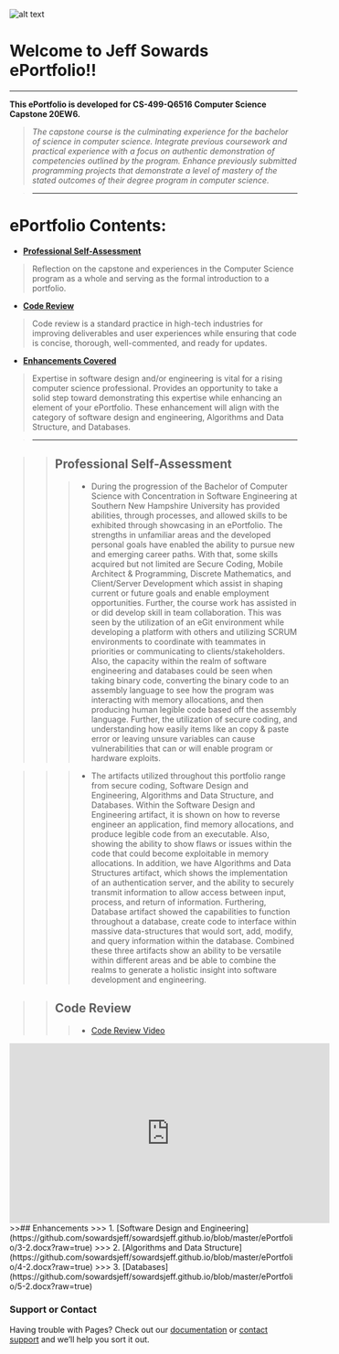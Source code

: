 ![alt text](https://external-content.duckduckgo.com/iu/?u=http%3A%2F%2Fwww.capstone118.org%2FcapstoneLogo.png&f=1&nofb=1)

# Welcome to Jeff Sowards ePortfolio!!

---------------------
**This ePortfolio is developed for CS-499-Q6516 Computer Science Capstone 20EW6.**

  >_The capstone course is the culminating experience for the bachelor of science in computer science. Integrate previous coursework and practical experience with a focus on authentic demonstration of competencies outlined by the program. Enhance previously submitted programming projects that demonstrate a level of mastery of the stated outcomes of their degree program in computer science._

>---------------------


# ePortfolio Contents:
- [**Professional Self-Assessment**](https://github.com/sowardsjeff/sowardsjeff.github.io/blob/master/index.md#professional-self-assessment)
> Reflection on the capstone and experiences in the Computer Science program as a whole and serving as the formal introduction to a portfolio.
- [**Code Review**](https://github.com/sowardsjeff/sowardsjeff.github.io/blob/master/index.md#code-review)
> Code review is a standard practice in high-tech industries for improving deliverables and user experiences while ensuring that code is concise, thorough, well-commented, and ready for updates.
- [**Enhancements Covered**](https://github.com/sowardsjeff/sowardsjeff.github.io/blob/master/index.md#enhancements)
> Expertise in software design and/or engineering is vital for a rising computer science professional. Provides an opportunity to take a solid step toward demonstrating this expertise while enhancing an element of your ePortfolio. These enhancement will align with the category of software design and engineering, Algorithms and Data Structure, and Databases.

>-----------------

>>## Professional Self-Assessment
>>> - During the progression of the Bachelor of Computer Science with Concentration in Software Engineering at Southern New Hampshire University has provided abilities, through processes, and allowed skills to be exhibited through showcasing in an ePortfolio. The strengths in unfamiliar areas and the developed personal goals have enabled the ability to pursue new and emerging career paths. With that, some skills acquired but not limited are Secure Coding, Mobile Architect & Programming, Discrete Mathematics, and Client/Server Development which assist in shaping current or future goals and enable employment opportunities.	Further, the course work has assisted in or did develop skill in team collaboration. This was seen by the utilization of an eGit environment while developing a platform with others and utilizing SCRUM environments to coordinate with teammates in priorities or communicating to clients/stakeholders.  Also, the capacity within the realm of software engineering and databases could be seen when taking binary code, converting the binary code to an assembly language to see how the program was interacting with memory allocations, and then producing human legible code based off the assembly language. Further, the utilization of secure coding, and understanding how easily items like an copy & paste error or leaving unsure variables can cause vulnerabilities that can or will enable program or hardware exploits.

>>> - The artifacts utilized throughout this portfolio range from secure coding, Software Design and Engineering, Algorithms and Data Structure, and Databases. Within the Software Design and Engineering artifact, it is shown on how to reverse engineer an application, find memory allocations, and produce legible code from an executable. Also, showing the ability to show flaws or issues within the code that could become exploitable in memory allocations. In addition, we have Algorithms and Data Structures artifact, which shows the implementation of an authentication server, and the ability to securely transmit information to allow access between input, process, and return of information. Furthering, Database artifact showed the capabilities to function throughout a database, create code to interface within massive data-structures that would sort, add, modify, and query information within the database. Combined these three artifacts show an ability to be versatile within different areas and be able to combine the realms to generate a holistic insight into software development and engineering.  

>>## Code Review
>>> - [Code Review Video](https://github.com/sowardsjeff/sowardsjeff.github.io/blob/master/ePortfolio/2-2.mp4?raw=true)
<iframe width="560" height="315"
src="https://github.com/sowardsjeff/sowardsjeff.github.io/blob/master/ePortfolio/2-2.mp4?raw=true" 
frameborder="0"
allow="accelerometer; autoplay; encrypted-media; gyroscope; picture-in-picture"
allowfullscreen></iframe>
>>## Enhancements
>>> 1. [Software Design and Engineering](https://github.com/sowardsjeff/sowardsjeff.github.io/blob/master/ePortfolio/3-2.docx?raw=true)
>>> 2. [Algorithms and Data Structure](https://github.com/sowardsjeff/sowardsjeff.github.io/blob/master/ePortfolio/4-2.docx?raw=true)
>>> 3. [Databases](https://github.com/sowardsjeff/sowardsjeff.github.io/blob/master/ePortfolio/5-2.docx?raw=true)





### Support or Contact

Having trouble with Pages? Check out our [documentation](https://help.github.com/categories/github-pages-basics/) or [contact support](https://github.com/contact) and we’ll help you sort it out.
